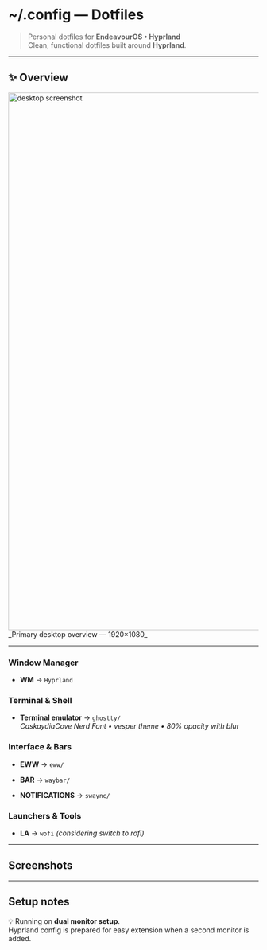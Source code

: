 # ~/.config — Dotfiles

> Personal dotfiles for **EndeavourOS • Hyprland**  
> Clean, functional dotfiles built around **Hyprland**.

---

## ✨ Overview

<img width="1920" height="1080" alt="desktop screenshot" src="https://github.com/user-attachments/assets/751da7b7-46d4-494b-bf8f-c1a1d1483d27" />
_Primary desktop overview — 1920×1080_

---

### Window Manager

- **WM** → `Hyprland`

### Terminal & Shell

- **Terminal emulator** → `ghostty/`  
  _CaskaydiaCove Nerd Font • vesper theme • 80% opacity with blur_

### Interface & Bars

- **EWW** → `eww/`

- **BAR** → `waybar/`

- **NOTIFICATIONS** → `swaync/`

### Launchers & Tools

- **LA** → `wofi` _(considering switch to rofi)_

---

## Screenshots

---

## Setup notes

💡 Running on **dual monitor setup**.  
Hyprland config is prepared for easy extension when a second monitor is added.
